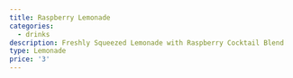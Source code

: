 ```yaml
---
title: Raspberry Lemonade
categories:
  - drinks
description: Freshly Squeezed Lemonade with Raspberry Cocktail Blend
type: Lemonade
price: '3'
---
```


